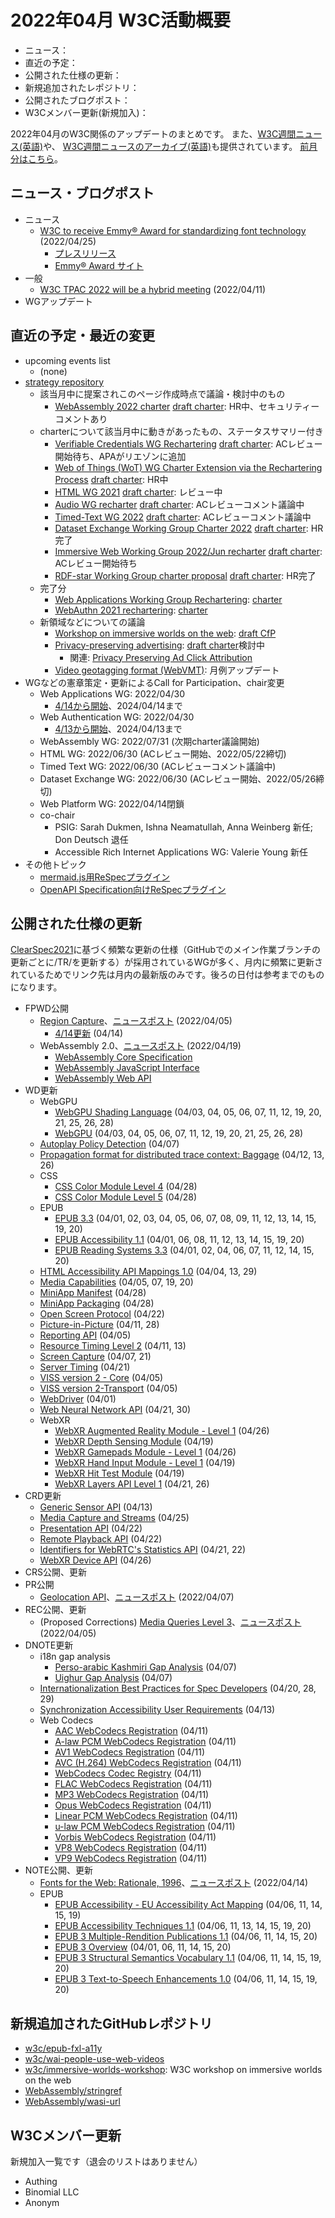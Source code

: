 # 2022年04月 W3C活動概要

- ニュース：
- 直近の予定：
- 公開された仕様の更新：
- 新規追加されたレポジトリ：
- 公開されたブログポスト：
- W3Cメンバー更新(新規加入)：

2022年04月のW3C関係のアップデートのまとめです。
また、[W3C週間ニュース(英語)](https://www.w3.org/News/Public/)や、
[W3C週間ニュースのアーカイブ(英語)](https://lists.w3.org/Archives/Public/w3c-announce/2022AprJun/subject.html)も提供されています。
[前月分はこちら](202203.md)。

## ニュース・ブログポスト

* ニュース
  * [W3C to receive Emmy® Award for standardizing font technology](https://www.w3.org/blog/news/archives/9514) (2022/04/25)
    * [プレスリリース](https://www.w3.org/2022/04/pressrelease-woff-emmyaward.html.en)
    * [Emmy® Award サイト](https://theemmys.tv/tech-73rd-award-recipients/)
* 一般
  * [W3C TPAC 2022 will be a hybrid meeting](https://www.w3.org/blog/news/archives/9503) (2022/04/11)
* WGアップデート

## 直近の予定・最近の変更

* upcoming events list
  * (none)
* [strategy repository](https://github.com/w3c/strategy/issues)
  * 該当月中に提案されこのページ作成時点で議論・検討中のもの
    * [WebAssembly 2022 charter](https://github.com/w3c/strategy/issues/325) [draft charter](https://w3c.github.io/charter-drafts/wasm-2022.html): HR中、セキュリティーコメントあり
  * charterについて該当月中に動きがあったもの、ステータスサマリー付き
    * [Verifiable Credentials WG Rechartering](https://github.com/w3c/strategy/issues/279) [draft charter](https://w3c.github.io/vc-wg-charter/): ACレビュー開始待ち、APAがリエゾンに追加
    * [Web of Things (WoT) WG Charter Extension via the Rechartering Process](https://github.com/w3c/strategy/issues/298) [draft charter](https://w3c.github.io/wot/charters/wot-wg-2022-ext.html): HR中
    * [HTML WG 2021](https://github.com/w3c/strategy/issues/284) [draft charter](https://w3c.github.io/charter-drafts/html-2021.html): レビュー中
    * [Audio WG recharter](https://github.com/w3c/strategy/issues/289) [draft charter](https://w3c.github.io/charter-drafts/2022/audio-2022.html): ACレビューコメント議論中
    * [Timed-Text WG 2022](https://github.com/w3c/strategy/issues/290) [draft charter](https://w3c.github.io/charter-timed-text/): ACレビューコメント議論中
    * [Dataset Exchange Working Group Charter 2022](https://github.com/w3c/strategy/issues/301) [draft charter](https://w3c.github.io/dxwg/charter/charter-2022.html): HR完了
    * [Immersive Web Working Group 2022/Jun recharter](https://github.com/w3c/strategy/issues/302) [draft charter](https://w3c.github.io/immersive-web-wg-charter/immersive-web-wg-charter.html): ACレビュー開始待ち
    * [RDF-star Working Group charter proposal](https://github.com/w3c/strategy/issues/304) [draft charter](https://w3c.github.io/rdf-star-wg-charter/): HR完了
  * 完了分
    * [Web Applications Working Group Rechartering](https://github.com/w3c/strategy/issues/269): [charter](https://www.w3.org/2022/04/webapps-wg-charter.html)
    * [WebAuthn 2021 rechartering](https://github.com/w3c/strategy/issues/263): [charter](https://www.w3.org/2022/04/webauthn-wg-charter.html)
  * 新領域などについての議論
    * [Workshop on immersive worlds on the web](https://github.com/w3c/strategy/issues/324): [draft CfP](https://www.w3.org/2022/04/immersive-worlds-workshop/)
    * [Privacy-preserving advertising](https://github.com/w3c/strategy/issues/222): [draft charter](https://patcg.github.io/patwg-charter/charter.html)検討中
      * 関連: [Privacy Preserving Ad Click Attribution](https://github.com/w3c/strategy/issues/178)
    * [Video geotagging format (WebVMT)](https://github.com/w3c/strategy/issues/113): 月例アップデート
* WGなどの憲章策定・更新によるCall for Participation、chair変更
  * Web Applications WG: 2022/04/30
    * [4/14から開始](https://www.w3.org/2022/04/webapps-wg-charter.html)、2024/04/14まで
  * Web Authentication WG: 2022/04/30
    * [4/13から開始](https://www.w3.org/2022/04/webauthn-wg-charter.html)、2024/04/13まで
  * WebAssembly WG: 2022/07/31 (次期charter議論開始)
  * HTML WG: 2022/06/30 (ACレビュー開始、2022/05/22締切)
  * Timed Text WG: 2022/06/30 (ACレビューコメント議論中)
  * Dataset Exchange WG: 2022/06/30 (ACレビュー開始、2022/05/26締切)
  * Web Platform WG: 2022/04/14閉鎖
  * co-chair
    * PSIG: Sarah Dukmen, Ishna Neamatullah, Anna Weinberg 新任; Don Deutsch 退任
    * Accessible Rich Internet Applications WG: Valerie Young 新任
* その他トピック
  * [mermaid.js用ReSpecプラグイン](https://lists.w3.org/Archives/Public/spec-prod/2022AprJun/0006.html)
  * [OpenAPI Specification向けReSpecプラグイン](https://lists.w3.org/Archives/Public/spec-prod/2022AprJun/0007.html)

## 公開された仕様の更新

[ClearSpec2021](https://github.com/w3c/tr-pages/blob/main/clearspec2021.md)に基づく頻繁な更新の仕様（GitHubでのメイン作業ブランチの更新ごとに/TR/を更新する）が採用されているWGが多く、月内に頻繁に更新されているためでリンク先は月内の最新版のみです。後ろの日付は参考までのものになります。

* FPWD公開
  * [Region Capture](https://www.w3.org/TR/2022/WD-mediacapture-region-20220405/)、[ニュースポスト](https://www.w3.org/blog/news/archives/9492) (2022/04/05)
    * [4/14更新](https://www.w3.org/TR/2022/WD-mediacapture-region-20220414/) (04/14)
  * WebAssembly 2.0、[ニュースポスト](https://www.w3.org/blog/news/archives/9509) (2022/04/19)
    * [WebAssembly Core Specification](https://www.w3.org/TR/2022/WD-wasm-core-2-20220419/)
    * [WebAssembly JavaScript Interface](https://www.w3.org/TR/2022/WD-wasm-js-api-2-20220419/)
    * [WebAssembly Web API](https://www.w3.org/TR/2022/WD-wasm-web-api-2-20220419/)
* WD更新
  * WebGPU
    * [WebGPU Shading Language](https://www.w3.org/TR/2022/WD-WGSL-20220428/) (04/03, 04, 05, 06, 07, 11, 12, 19, 20, 21, 25, 26, 28)
    * [WebGPU](https://www.w3.org/TR/2022/WD-webgpu-20220428/) (04/03, 04, 05, 06, 07, 11, 12, 19, 20, 21, 25, 26, 28)
  * [Autoplay Policy Detection](https://www.w3.org/TR/2022/WD-autoplay-detection-20220407/) (04/07)
  * [Propagation format for distributed trace context: Baggage](https://www.w3.org/TR/2022/WD-baggage-20220426/) (04/12, 13, 26)
  * CSS
    * [CSS Color Module Level 4](https://www.w3.org/TR/2022/WD-css-color-4-20220428/) (04/28)
    * [CSS Color Module Level 5](https://www.w3.org/TR/2022/WD-css-color-5-20220428/) (04/28)
  * EPUB
    * [EPUB 3.3](https://www.w3.org/TR/2022/WD-epub-33-20220420/) (04/01, 02, 03, 04, 05, 06, 07, 08, 09, 11, 12, 13, 14, 15, 19, 20)
    * [EPUB Accessibility 1.1](https://www.w3.org/TR/2022/WD-epub-a11y-11-20220420/) (04/01, 06, 08, 11, 12, 13, 14, 15, 19, 20)
    * [EPUB Reading Systems 3.3](https://www.w3.org/TR/2022/WD-epub-rs-33-20220420/) (04/01, 02, 04, 06, 07, 11, 12, 14, 15, 20)
  * [HTML Accessibility API Mappings 1.0](https://www.w3.org/TR/2022/WD-html-aam-1.0-20220429/) (04/04, 13, 29)
  * [Media Capabilities](https://www.w3.org/TR/2022/WD-media-capabilities-20220420/) (04/05, 07, 19, 20)
  * [MiniApp Manifest](https://www.w3.org/TR/2022/WD-miniapp-manifest-20220428/) (04/28)
  * [MiniApp Packaging](https://www.w3.org/TR/2022/WD-miniapp-packaging-20220428/) (04/28)
  * [Open Screen Protocol](https://www.w3.org/TR/2022/WD-openscreenprotocol-20220422/) (04/22)
  * [Picture-in-Picture](https://www.w3.org/TR/2022/WD-picture-in-picture-20220428/) (04/11, 28)
  * [Reporting API](https://www.w3.org/TR/2022/WD-reporting-1-20220405/) (04/05)
  * [Resource Timing Level 2](https://www.w3.org/TR/2022/WD-resource-timing-2-20220413/) (04/11, 13)
  * [Screen Capture](https://www.w3.org/TR/2022/WD-screen-capture-20220421/) (04/07, 21)
  * [Server Timing](https://www.w3.org/TR/2022/WD-server-timing-20220421/) (04/21)
  * [VISS version 2 - Core](https://www.w3.org/TR/2022/WD-viss2-core-20220405/) (04/05)
  * [VISS version 2-Transport](https://www.w3.org/TR/2022/WD-viss2-transport-20220405/) (04/05)
  * [WebDriver](https://www.w3.org/TR/2022/WD-webdriver2-20220401/) (04/01)
  * [Web Neural Network API](https://www.w3.org/TR/2022/WD-webnn-20220430/) (04/21, 30)
  * WebXR
    * [WebXR Augmented Reality Module - Level 1](https://www.w3.org/TR/2022/WD-webxr-ar-module-1-20220426/) (04/26)
    * [WebXR Depth Sensing Module](https://www.w3.org/TR/2022/WD-webxr-depth-sensing-1-20220419/) (04/19)
    * [WebXR Gamepads Module - Level 1](https://www.w3.org/TR/2022/WD-webxr-gamepads-module-1-20220426/) (04/26)
    * [WebXR Hand Input Module - Level 1](https://www.w3.org/TR/2022/WD-webxr-hand-input-1-20220419/) (04/19)
    * [WebXR Hit Test Module](https://www.w3.org/TR/2022/WD-webxr-hit-test-1-20220419/) (04/19)
    * [WebXR Layers API Level 1](https://www.w3.org/TR/2022/WD-webxrlayers-1-20220426/) (04/21, 26)
* CRD更新
  * [Generic Sensor API](https://www.w3.org/TR/2022/CRD-generic-sensor-20220413/) (04/13)
  * [Media Capture and Streams](https://www.w3.org/TR/2022/CRD-mediacapture-streams-20220425/) (04/25)
  * [Presentation API](https://www.w3.org/TR/2022/CRD-presentation-api-20220422/) (04/22)
  * [Remote Playback API](https://www.w3.org/TR/2022/CRD-remote-playback-20220422/) (04/22)
  * [Identifiers for WebRTC's Statistics API](https://www.w3.org/TR/2022/CRD-webrtc-stats-20220422/) (04/21, 22)
  * [WebXR Device API](https://www.w3.org/TR/2022/CRD-webxr-20220426/) (04/26)
* CRS公開、更新
* PR公開
  * [Geolocation API](https://www.w3.org/TR/2022/PR-geolocation-20220407/)、[ニュースポスト](https://www.w3.org/blog/news/archives/9501) (2022/04/07)
* REC公開、更新
  * (Proposed Corrections) [Media Queries Level 3](https://www.w3.org/TR/2022/REC-mediaqueries-3-20220405/)、[ニュースポスト](https://www.w3.org/blog/news/archives/9494) (2022/04/05)
* DNOTE更新
  * i18n gap analysis
    * [Perso-arabic Kashmiri Gap Analysis](https://www.w3.org/TR/2022/DNOTE-arab-ks-gap-20220407/) (04/07)
    * [Uighur Gap Analysis](https://www.w3.org/TR/2022/DNOTE-arab-ug-gap-20220407/) (04/07)
  * [Internationalization Best Practices for Spec Developers](https://www.w3.org/TR/2022/DNOTE-international-specs-20220429/) (04/20, 28, 29)
  * [Synchronization Accessibility User Requirements](https://www.w3.org/TR/2022/DNOTE-saur-20220413/) (04/13)
  * Web Codecs
    * [AAC WebCodecs Registration](https://www.w3.org/TR/2022/DNOTE-webcodecs-aac-codec-registration-20220411/) (04/11)
    * [A-law PCM WebCodecs Registration](https://www.w3.org/TR/2022/DNOTE-webcodecs-alaw-codec-registration-20220411/) (04/11)
    * [AV1 WebCodecs Registration](https://www.w3.org/TR/2022/DNOTE-webcodecs-av1-codec-registration-20220411/) (04/11)
    * [AVC (H.264) WebCodecs Registration](https://www.w3.org/TR/2022/DNOTE-webcodecs-avc-codec-registration-20220411/) (04/11)
    * [WebCodecs Codec Registry](https://www.w3.org/TR/2022/DNOTE-webcodecs-codec-registry-20220411/) (04/11)
    * [FLAC WebCodecs Registration](https://www.w3.org/TR/2022/DNOTE-webcodecs-flac-codec-registration-20220411/) (04/11)
    * [MP3 WebCodecs Registration](https://www.w3.org/TR/2022/DNOTE-webcodecs-mp3-codec-registration-20220411/) (04/11)
    * [Opus WebCodecs Registration](https://www.w3.org/TR/2022/DNOTE-webcodecs-opus-codec-registration-20220411/) (04/11)
    * [Linear PCM WebCodecs Registration](https://www.w3.org/TR/2022/DNOTE-webcodecs-pcm-codec-registration-20220411/) (04/11)
    * [u-law PCM WebCodecs Registration](https://www.w3.org/TR/2022/DNOTE-webcodecs-ulaw-codec-registration-20220411/) (04/11)
    * [Vorbis WebCodecs Registration](https://www.w3.org/TR/2022/DNOTE-webcodecs-vorbis-codec-registration-20220411/) (04/11)
    * [VP8 WebCodecs Registration](https://www.w3.org/TR/2022/DNOTE-webcodecs-vp8-codec-registration-20220411/) (04/11)
    * [VP9 WebCodecs Registration](https://www.w3.org/TR/2022/DNOTE-webcodecs-vp9-codec-registration-20220411/) (04/11)
* NOTE公開、更新
  * [Fonts for the Web: Rationale, 1996](https://www.w3.org/TR/2022/NOTE-font-rationale-20220414/)、[ニュースポスト](https://www.w3.org/blog/news/archives/9507) (2022/04/14)
  * EPUB
    * [EPUB Accessibility - EU Accessibility Act Mapping](https://www.w3.org/TR/2022/NOTE-epub-a11y-eaa-mapping-20220419/) (04/06, 11, 14, 15, 19)
    * [EPUB Accessibility Techniques 1.1](https://www.w3.org/TR/2022/NOTE-epub-a11y-tech-11-20220420/) (04/06, 11, 13, 14, 15, 19, 20)
    * [EPUB 3 Multiple-Rendition Publications 1.1](https://www.w3.org/TR/2022/NOTE-epub-multi-rend-11-20220420/) (04/06, 11, 14, 15, 20)
    * [EPUB 3 Overview](https://www.w3.org/TR/2022/NOTE-epub-overview-33-20220420/) (04/01, 06, 11, 14, 15, 20)
    * [EPUB 3 Structural Semantics Vocabulary 1.1](https://www.w3.org/TR/2022/NOTE-epub-ssv-11-20220420/) (04/06, 11, 14, 15, 19, 20)
    * [EPUB 3 Text-to-Speech Enhancements 1.0](https://www.w3.org/TR/2022/NOTE-epub-tts-10-20220420/) (04/06, 11, 14, 15, 19, 20)

## 新規追加されたGitHubレポジトリ

* [w3c/epub-fxl-a11y](https://github.com/w3c/epub-fxl-a11y)
* [w3c/wai-people-use-web-videos](https://github.com/w3c/wai-people-use-web-videos)
* [w3c/immersive-worlds-workshop](https://github.com/w3c/immersive-worlds-workshop): W3C workshop on immersive worlds on the web
* [WebAssembly/stringref](https://github.com/WebAssembly/stringref)
* [WebAssembly/wasi-url](https://github.com/WebAssembly/wasi-url)

## W3Cメンバー更新

新規加入一覧です（退会のリストはありません）

* Authing
* Binomial LLC
* Anonym
